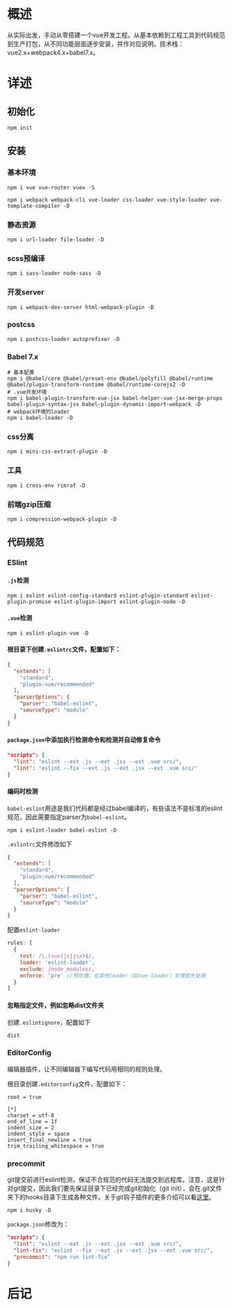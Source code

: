 # 概述
从实际出发，手动从零搭建一个vue开发工程。从基本依赖到工程工具到代码规范到生产打包，从不同功能层面逐步安装，并作对应说明。技术栈：vue2.x+webpack4.x+babel7.x。
# 详述
## 初始化
```shell
npm init
```

## 安装

### 基本环境
```shell
npm i vue vue-router vuex -S
```
```shell
npm i webpack webpack-cli vue-loader css-loader vue-style-loader vue-template-compiler -D
```
### 静态资源
```shell
npm i url-loader file-loader -D
```
### scss预编译
```shell
npm i sass-loader node-sass -D
```
### 开发server
```shell
npm i webpack-dev-server html-webpack-plugin -D
```
### postcss
```shell
npm i postcss-loader autoprefixer -D
```

### Babel 7.x

```shell
# 基本配置
npm i @babel/core @babel/preset-env @babel/polyfill @babel/runtime @babel/plugin-transform-runtime @babel/runtime-corejs2 -D
# .vue开发环境
npm i babel-plugin-transform-vue-jsx babel-helper-vue-jsx-merge-props babel-plugin-syntax-jsx babel-plugin-dynamic-import-webpack -D
# webpack环境的loader
npm i babel-loader -D
```

### css分离
```shell
npm i mini-css-extract-plugin -D
```
### 工具
```shell
npm i cross-env rimraf -D
```
### 前端gzip压缩
```shell
npm i compression-webpack-plugin -D
```


## 代码规范

### ESlint
#### `.js`检测
```shell
npm i eslint eslint-config-standard eslint-plugin-standard eslint-plugin-promise eslint-plugin-import eslint-plugin-node -D
```
#### `.vue`检测
```shell
npm i eslint-plugin-vue -D
```
#### 根目录下创建`.eslintrc`文件，配置如下：
```json
{
  "extends": [
    "standard",
    "plugin:vue/recommended"
  ],
  "parserOptions": {
    "parser": "babel-eslint",
    "sourceType": "module"
  }
}
```
#### `package.json`中添加执行检测命令和检测并自动修复命令
```json
"scripts": {
  "lint": "eslint --ext .js --ext .jsx --ext .vue src/",
  "lint": "eslint --fix --ext .js --ext .jsx --ext .vue src/"
}
```
#### 编码时检测
`babel-eslint`用途是我们代码都是经过babel编译的，有些语法不是标准的eslint规范，因此需要指定parser为`babel-eslint`。
```shell
npm i eslint-loader babel-eslint -D
```
`.eslintrc`文件修改如下
```json
{
  "extends": [
    "standard",
    "plugin:vue/recommended"
  ],
  "parserOptions": {
    "parser": "babel-eslint",
    "sourceType": "module"
  }
}
```
配置`eslint-loader`
```js
rules: [
  {
    test: /\.(vue|js|jsx)$/,
    loader: 'eslint-loader',
    exclude: /node_modules/,
    enforce: 'pre' //预处理，在其他loader（如vue-loader）处理前先处理
  }
]
```
#### 忽略指定文件，例如忽略dist文件夹
创建`.eslintignore`，配置如下
```
dist
```

### EditorConfig
编辑器插件，让不同编辑器下编写代码用相同的规则处理。

根目录创建`.editorconfig`文件，配置如下：
```
root = true

[*]
charset = utf-8
end_of_line = 1f
indent_size = 2
indent_style = space
insert_final_newline = true
trim_trailing_whitespace = true
```

### precommit
git提交前进行eslint检测，保证不合规范的代码无法提交到远程库。注意，这是针对git提交，因此我们要先保证目录下已经完成git初始化（git init），会在.git文件夹下的hooks目录下生成各种文件。关于git钩子插件的更多介绍可以看[这里](https://www.jianshu.com/p/f0d31f92bfab)。

```shell
npm i husky -D
```
`package.json`修改为：
```json
"scripts": {
  "lint": "eslint --ext .js --ext .jsx --ext .vue src/",
  "lint-fix": "eslint --fix --ext .js --ext .jsx --ext .vue src/",
  "precommit": "npm run lint-fix"
}
```

# 后记
